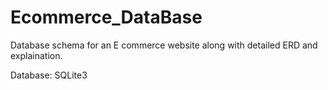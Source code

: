 # Ecommerce_DataBase
Database schema for an E commerce website along with detailed ERD and explaination.


Database:
  SQLite3
